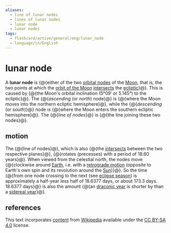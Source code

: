 ```yaml
---
aliases:
  - line of lunar nodes
  - lines of lunar nodes
  - lunar node
  - lunar nodes
tags:
  - flashcard/active/general/eng/lunar_node
  - language/in/English
---
```


# lunar node

A __lunar node__ is {@{either of the two [orbital nodes](orbital%20node.md) of the [Moon](Moon.md), that is, the two points at which the [orbit of the Moon](orbit%20of%20the%20Moon.md) [intersects](intersection%20(geometry).md) the [ecliptic](ecliptic.md)}@}. This is caused by {@{the Moon's orbital inclination (5°09′ or 5.145°) to the ecliptic}@}. The {@{_ascending_ (or _north_) node}@} is {@{where the Moon moves into the northern ecliptic hemisphere}@}, while the {@{_descending_ (or _south_)}@} node is {@{where the Moon enters the southern ecliptic hemisphere}@}. The {@{_line of nodes_}@} is {@{the line joining these two nodes}@}. <!--SR:!2025-02-28,172,310!2025-08-14,244,250!2025-03-03,180,310!2025-08-12,308,330!2025-06-21,266,330!2025-11-30,340,290!2025-05-08,235,330!2025-06-17,263,330-->

## motion

The {@{line of nodes}@}, which is also {@{the [intersects](intersection%20(geometry).md) between the two respective planes}@}, {@{rotates (precesses) with a period of 18.60 years}@}. When viewed from the celestial north, the nodes move {@{clockwise around [Earth](Earth.md), i.e. with a [retrograde motion](retrograde%20and%20prograde%20motion.md) (opposite to Earth's own spin and its revolution around the [Sun](Sun.md))}@}. So the time {@{from one node crossing to the next (see [eclipse season](eclipse%20season.md)) is approximately a half-year less half of 18.6377 days, or about 173.3 days. 18.6377 days}@} is also the amount {@{an [draconic year](year.md#draconic%20year) is shorter by than a [sidereal year](sidereal%20year.md)}@}. <!--SR:!2025-01-05,136,310!2024-12-29,121,290!2025-08-21,247,250!2025-04-23,186,270!2025-08-24,239,250!2025-10-07,307,301-->

## references

This text incorporates [content](https://en.wikipedia.org/wiki/lunar_node) from [Wikipedia](Wikipedia.md) available under the [CC BY-SA 4.0](https://creativecommons.org/licenses/by-sa/4.0/) license.
